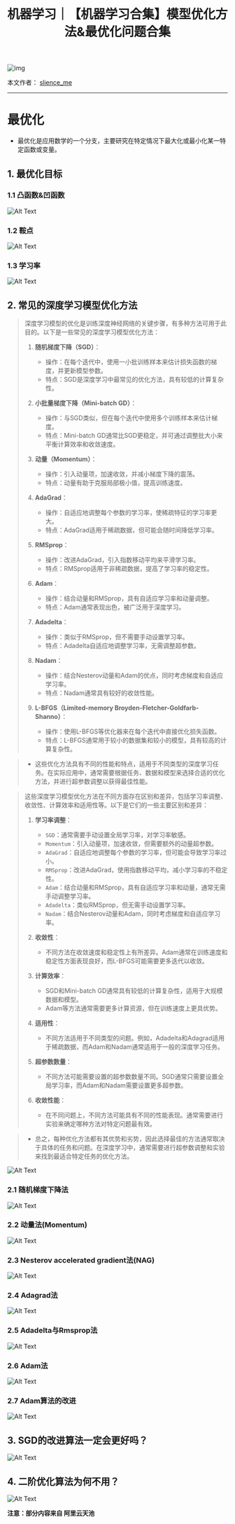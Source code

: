﻿---
layout: post
title: 机器学习｜【机器学习合集】模型优化方法&最优化问题合集
categories: [机器学习]
description: 【机器学习合集】深度学习模型优化方法&最优化问题合集
keywords: 机器学习
mermaid: false
sequence: false
flow: false
mathjax: false
mindmap: false
mindmap2: false
---

![img](https://raw.githubusercontent.com/slience-me/picGo/master/images/logo_slienceme3.jpeg)

本文作者： [slience_me](https://slienceme.cn/)

---

# 最优化

- 最优化是应用数学的一个分支，主要研究在特定情况下最大化或最小化某一特定函数或变量。
## 1. 最优化目标
### 1.1 凸函数&凹函数
![Alt Text](/images/posts/024f3ebbdbfe43babde848dec800505f.png)
### 1.2 鞍点
![Alt Text](/images/posts/062062d18c654cb083ea18758717cd31.png)
### 1.3 学习率

![Alt Text](/images/posts/d7c97e583785494da991d5cef644b8cd.png)
## 2. 常见的深度学习模型优化方法

> 深度学习模型的优化是训练深度神经网络的关键步骤，有多种方法可用于此目的。以下是一些常见的深度学习模型优化方法：
>
> 1. **随机梯度下降（SGD）**：
>    - 操作：在每个迭代中，使用一小批训练样本来估计损失函数的梯度，并更新模型参数。
>    - 特点：SGD是深度学习中最常见的优化方法，具有较低的计算复杂性。
>
> 2. **小批量梯度下降（Mini-batch GD）**：
>    - 操作：与SGD类似，但在每个迭代中使用多个训练样本来估计梯度。
>    - 特点：Mini-batch GD通常比SGD更稳定，并可通过调整批大小来平衡计算效率和收敛速度。
>
> 3. **动量（Momentum）**：
>    - 操作：引入动量项，加速收敛，并减小梯度下降的震荡。
>    - 特点：动量有助于克服局部极小值，提高训练速度。
>
> 4. **AdaGrad**：
>    - 操作：自适应地调整每个参数的学习率，使稀疏特征的学习率更大。
>    - 特点：AdaGrad适用于稀疏数据，但可能会随时间降低学习率。
>
> 5. **RMSprop**：
>    - 操作：改进AdaGrad，引入指数移动平均来平滑学习率。
>    - 特点：RMSprop适用于非稀疏数据，提高了学习率的稳定性。
>
> 6. **Adam**：
>    - 操作：结合动量和RMSprop，具有自适应学习率和动量调整。
>    - 特点：Adam通常表现出色，被广泛用于深度学习。
>
> 7. **Adadelta**：
>    - 操作：类似于RMSprop，但不需要手动设置学习率。
>    - 特点：Adadelta自适应地调整学习率，无需调整超参数。
>
> 8. **Nadam**：
>    - 操作：结合Nesterov动量和Adam的优点，同时考虑梯度和自适应学习率。
>    - 特点：Nadam通常具有较好的收敛性能。
>
> 9. **L-BFGS（Limited-memory Broyden-Fletcher-Goldfarb-Shanno）**：
>    - 操作：使用L-BFGS等优化器来在每个迭代中直接优化损失函数。
>    - 特点：L-BFGS通常用于较小的数据集和较小的模型，具有较高的计算复杂性。

> - 这些优化方法具有不同的性能和特点，适用于不同类型的深度学习任务。在实际应用中，通常需要根据任务、数据和模型来选择合适的优化方法，并进行超参数调整以获得最佳性能。



> 这些深度学习模型优化方法在不同方面存在区别和差异，包括学习率调整、收敛性、计算效率和适用性等。以下是它们的一些主要区别和差异：
>
> 1. **学习率调整**：
>    - `SGD`：通常需要手动设置全局学习率，对学习率敏感。
>    - `Momentum`：引入动量项，加速收敛，但需要额外的动量超参数。
>    - `AdaGrad`：自适应地调整每个参数的学习率，但可能会导致学习率过小。
>    - `RMSprop`：改进AdaGrad，使用指数移动平均，减小学习率的不稳定性。
>    - `Adam`：结合动量和RMSprop，具有自适应学习率和动量，通常无需手动调整学习率。
>    - `Adadelta`：类似RMSprop，但无需手动设置学习率。
>    - `Nadam`：结合Nesterov动量和Adam，同时考虑梯度和自适应学习率。
>
> 2. **收敛性**：
>    - 不同方法在收敛速度和稳定性上有所差异。Adam通常在训练速度和稳定性方面表现良好，而L-BFGS可能需要更多迭代以收敛。
>
> 3. **计算效率**：
>    - SGD和Mini-batch GD通常具有较低的计算复杂性，适用于大规模数据和模型。
>    - Adam等方法通常需要更多计算资源，但在训练速度上更具优势。
>
> 4. **适用性**：
>    - 不同方法适用于不同类型的问题。例如，Adadelta和Adagrad适用于稀疏数据，而Adam和Nadam通常适用于一般的深度学习任务。
>
> 5. **超参数数量**：
>    - 不同方法可能需要设置的超参数数量不同。SGD通常只需要设置全局学习率，而Adam和Nadam需要设置更多超参数。
>
> 6. **收敛性能**：
>    - 在不同问题上，不同方法可能具有不同的性能表现。通常需要进行实验来确定哪种方法对特定问题最有效。

> - 总之，每种优化方法都有其优势和劣势，因此选择最佳的方法通常取决于具体的任务和问题。在深度学习中，通常需要进行超参数调整和实验来找到最适合特定任务的优化方法。

![Alt Text](/images/posts/b3ed0f3e4d44429cb229a0900af20b8b.png)

### 2.1 随机梯度下降法
![Alt Text](/images/posts/2d29fe41a17c4186bdc52325ade5bccf.png)
### 2.2 动量法(Momentum)
![Alt Text](/images/posts/64941f19b5a848a08e765509046e258d.png)
### 2.3 Nesterov accelerated gradient法(NAG)
![Alt Text](/images/posts/50aca8a9066d40d3894a3324342b147f.png)
### 2.4 Adagrad法
![Alt Text](/images/posts/9ff5ea82abf742c2bab5f560c350188a.png)
### 2.5 Adadelta与Rmsprop法
![Alt Text](/images/posts/c3fce159126f49e2a3b781039413401a.png)
### 2.6 Adam法
![Alt Text](/images/posts/f281ea24bc924ccca5db6f856856d3f3.png)
### 2.7 Adam算法的改进
![Alt Text](/images/posts/d86629e4189745c39b7b9aeb5e8534e4.png)
## 3. SGD的改进算法一定会更好吗？
![Alt Text](/images/posts/85668d027bb7491e82064ebc37fa8666.png)
## 4. 二阶优化算法为何不用？
![Alt Text](/images/posts/d7cfa5ea844543ffbbe7c923db4f85ac.png)


**注意：部分内容来自 阿里云天池**
